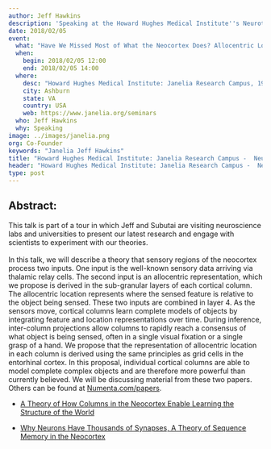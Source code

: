 ```yaml
---
author: Jeff Hawkins
description: 'Speaking at the Howard Hughes Medical Institute''s Neurotheory Seminar Series at Janelia, Jeff Hawkins will be presenting our latest research progress in his talk titled, "Have We Missed Most of What the Neocortex Does? Allocentric Location as the Basis of Perception."'
date: 2018/02/05
event:
  what: "Have We Missed Most of What the Neocortex Does? Allocentric Location as the Basis of Perception"
  when:
    begin: 2018/02/05 12:00
    end: 2018/02/05 14:00
  where:
    desc: "Howard Hughes Medical Institute: Janelia Research Campus, 19700 Helix Drive"
    city: Ashburn
    state: VA
    country: USA
    web: https://www.janelia.org/seminars
  who: Jeff Hawkins
  why: Speaking
image: ../images/janelia.png
org: Co-Founder
keywords: "Janelia Jeff Hawkins"
title: "Howard Hughes Medical Institute: Janelia Research Campus -  Neurotheory Seminar Series"
header: "Howard Hughes Medical Institute: Janelia Research Campus -  Neurotheory Seminar Series"
type: post
---
```


## Abstract:

This talk is part of a tour in which Jeff and Subutai are visiting neuroscience labs and universities to present our latest research and engage with scientists to experiment with our theories. </br></br>
In this talk, we will describe a theory that sensory regions of the neocortex process two inputs. One input is the well-known sensory data arriving via thalamic relay cells. The second input is an allocentric representation, which we propose is derived in the sub-granular layers of each cortical column. The allocentric location represents where the sensed feature is relative to the object being sensed. These two inputs are combined in layer 4. As the sensors move, cortical columns learn complete models of objects by integrating feature and location representations over time. During inference, inter-column projections allow columns to rapidly reach a consensus of what object is being sensed, often in a single visual fixation or a single grasp of a hand. We propose that the representation of allocentric location in each column is derived using the same principles as grid cells in the entorhinal cortex. In this proposal, individual cortical columns are able to model complete complex objects and are therefore more powerful than currently believed.
We will be discussing material from these two papers. Others can be found at [Numenta.com/papers](/resources/papers/).

* [A Theory of How Columns in the Neocortex Enable Learning the Structure of the World](https://doi.org/10.3389/fncir.2017.00081)

* [Why Neurons Have Thousands of Synapses, A Theory of Sequence Memory in the Neocortex](https://doi.org/10.3389/fncir.2016.00023)
